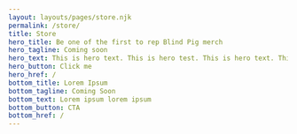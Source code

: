 ```yaml
---
layout: layouts/pages/store.njk
permalink: /store/
title: Store
hero_title: Be one of the first to rep Blind Pig merch
hero_tagline: Coming soon
hero_text: This is hero text. This is hero test. This is hero text. This is hero test. This is hero text. This is hero test.
hero_button: Click me
hero_href: /
bottom_title: Lorem Ipsum
bottom_tagline: Coming Soon
bottom_text: Lorem ipsum lorem ipsum
bottom_button: CTA
bottom_href: /
---
```

